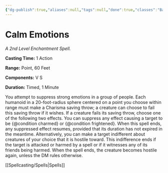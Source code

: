 ```yaml
---
{"dg-publish":true,"aliases":null,"tags":null,"done":true,"classes":"Bard, Cleric,","spellLevel":2,"school":"Enchantment","source":"PHB","permalink":"/spells/calm-emotions/","dgHomeLink":false,"dgPassFrontmatter":true}
---
```


# Calm Emotions
*A 2nd Level Enchantment Spell.*

**Casting Time:** 1 Action

**Range:** Point, 60 Feet

**Components:** V S 

**Duration:** Timed, 1 Minute

You attempt to suppress strong emotions in a group of people. Each humanoid in a 20-foot-radius sphere centered on a point you choose within range must make a Charisma saving throw; a creature can choose to fail this saving throw if it wishes. If a creature fails its saving throw, choose one of the following two effects.
You can suppress any effect causing a target to be {@condition charmed} or {@condition frightened}. When this spell ends, any suppressed effect resumes, provided that its duration has not expired in the meantime.
Alternatively, you can make a target indifferent about creatures of your choice that it is hostile toward. This indifference ends if the target is attacked or harmed by a spell or if it witnesses any of its friends being harmed. When the spell ends, the creature becomes hostile again, unless the DM rules otherwise.

[[Spellcasting/Spells|Spells]]